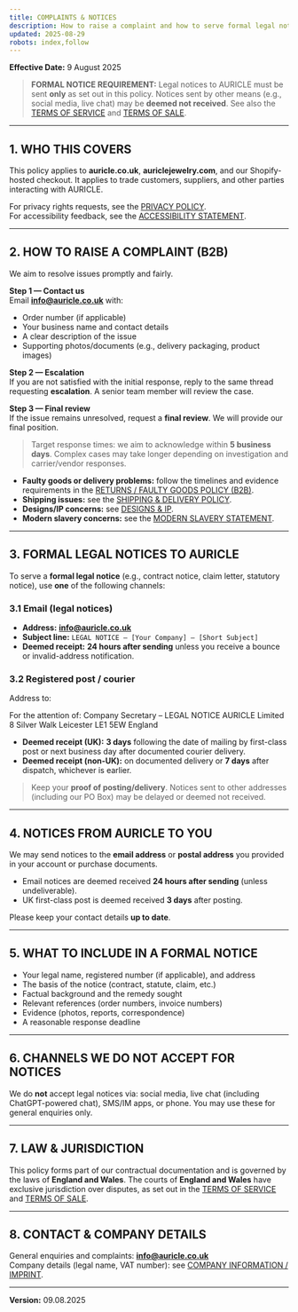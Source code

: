 ```yaml
---
title: COMPLAINTS & NOTICES
description: How to raise a complaint and how to serve formal legal notices to AURICLE Limited.
updated: 2025-08-29
robots: index,follow
---
```


<div className="information-page">

**Effective Date:** 9 August 2025

> **FORMAL NOTICE REQUIREMENT:** Legal notices to AURICLE must be sent **only** as set out in this policy. Notices sent by other means (e.g., social media, live chat) may be **deemed not received**. See also the [TERMS OF SERVICE](/terms-of-service) and [TERMS OF SALE](/terms-of-sale).

---

## 1. WHO THIS COVERS

This policy applies to **auricle.co.uk**, **auriclejewelry.com**, and our Shopify-hosted checkout. It applies to trade customers, suppliers, and other parties interacting with AURICLE.

For privacy rights requests, see the [PRIVACY POLICY](/privacy-policy).  
For accessibility feedback, see the [ACCESSIBILITY STATEMENT](/accessibility-statement).

---

## 2. HOW TO RAISE A COMPLAINT (B2B)

We aim to resolve issues promptly and fairly.

**Step 1 — Contact us**  
Email **info@auricle.co.uk** with:
- Order number (if applicable)  
- Your business name and contact details  
- A clear description of the issue  
- Supporting photos/documents (e.g., delivery packaging, product images)

**Step 2 — Escalation**  
If you are not satisfied with the initial response, reply to the same thread requesting **escalation**. A senior team member will review the case.

**Step 3 — Final review**  
If the issue remains unresolved, request a **final review**. We will provide our final position.

> Target response times: we aim to acknowledge within **5 business days**. Complex cases may take longer depending on investigation and carrier/vendor responses.

- **Faulty goods or delivery problems:** follow the timelines and evidence requirements in the [RETURNS / FAULTY GOODS POLICY (B2B)](/returns-policy).  
- **Shipping issues:** see the [SHIPPING & DELIVERY POLICY](/shipping-policy).  
- **Designs/IP concerns:** see [DESIGNS & IP](/designs-and-ip).  
- **Modern slavery concerns:** see the [MODERN SLAVERY STATEMENT](/modern-slavery-statement).

---

## 3. FORMAL LEGAL NOTICES TO AURICLE

To serve a **formal legal notice** (e.g., contract notice, claim letter, statutory notice), use **one** of the following channels:

### 3.1 Email (legal notices)
- **Address:** **info@auricle.co.uk**  
- **Subject line:** `LEGAL NOTICE – [Your Company] – [Short Subject]`  
- **Deemed receipt:** **24 hours after sending** unless you receive a bounce or invalid-address notification.

### 3.2 Registered post / courier
Address to:

For the attention of: Company Secretary – LEGAL NOTICE
AURICLE Limited
8 Silver Walk
Leicester
LE1 5EW
England


- **Deemed receipt (UK):** **3 days** following the date of mailing by first-class post or next business day after documented courier delivery.  
- **Deemed receipt (non-UK):** on documented delivery or **7 days** after dispatch, whichever is earlier.

> Keep your **proof of posting/delivery**. Notices sent to other addresses (including our PO Box) may be delayed or deemed not received.

---

## 4. NOTICES FROM AURICLE TO YOU

We may send notices to the **email address** or **postal address** you provided in your account or purchase documents.  
- Email notices are deemed received **24 hours after sending** (unless undeliverable).  
- UK first-class post is deemed received **3 days** after posting.

Please keep your contact details **up to date**.

---

## 5. WHAT TO INCLUDE IN A FORMAL NOTICE

- Your legal name, registered number (if applicable), and address  
- The basis of the notice (contract, statute, claim, etc.)  
- Factual background and the remedy sought  
- Relevant references (order numbers, invoice numbers)  
- Evidence (photos, reports, correspondence)  
- A reasonable response deadline

---

## 6. CHANNELS WE DO **NOT** ACCEPT FOR NOTICES

We do **not** accept legal notices via: social media, live chat (including ChatGPT-powered chat), SMS/IM apps, or phone. You may use these for general enquiries only.

---

## 7. LAW & JURISDICTION

This policy forms part of our contractual documentation and is governed by the laws of **England and Wales**. The courts of **England and Wales** have exclusive jurisdiction over disputes, as set out in the [TERMS OF SERVICE](/terms-of-service) and [TERMS OF SALE](/terms-of-sale).

---

## 8. CONTACT & COMPANY DETAILS

General enquiries and complaints: **info@auricle.co.uk**  
Company details (legal name, VAT number): see [COMPANY INFORMATION / IMPRINT](/company-information).

---

**Version:** 09.08.2025
</div>